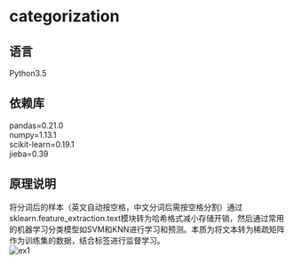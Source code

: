 ﻿# categorization

## 语言
Python3.5<br>
## 依赖库
pandas=0.21.0<br>
numpy=1.13.1<br>
scikit-learn=0.19.1<br>
jieba=0.39<br>
## 原理说明
将分词后的样本（英文自动按空格，中文分词后需按空格分割）通过sklearn.feature_extraction.text模块转为哈希格式减小存储开销，然后通过常用的机器学习分类模型如SVM和KNN进行学习和预测。本质为将文本转为稀疏矩阵作为训练集的数据，结合标签进行监督学习。<br>
![ex1](https://github.com/renjunxiang/machine-learning/blob/master/NLP/文本分类.png)

